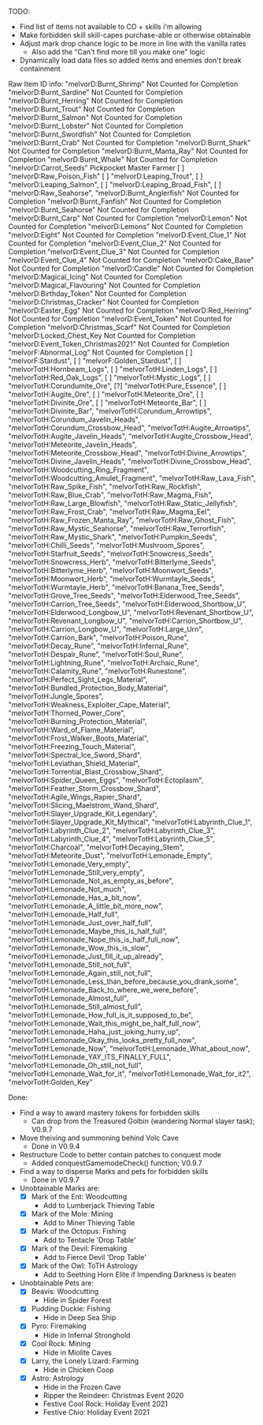 TODO:
- Find list of items not available to CO + skills i'm allowing
- Make forbidden skill skill-capes purchase-able or otherwise obtainable
- Adjust mark drop chance logic to be more in line with the vanilla rates
  - Also add the "Can't find more till you make one" logic
- Dynamically load data files so added items and enemies don't break containment

Raw Item ID info:
    "melvorD:Burnt_Shrimp" Not Counted for Completion
    "melvorD:Burnt_Sardine" Not Counted for Completion
    "melvorD:Burnt_Herring" Not Counted for Completion
    "melvorD:Burnt_Trout" Not Counted for Completion
    "melvorD:Burnt_Salmon" Not Counted for Completion
    "melvorD:Burnt_Lobster" Not Counted for Completion
    "melvorD:Burnt_Swordfish" Not Counted for Completion
    "melvorD:Burnt_Crab" Not Counted for Completion
    "melvorD:Burnt_Shark" Not Counted for Completion
    "melvorD:Burnt_Manta_Ray" Not Counted for Completion
    "melvorD:Burnt_Whale" Not Counted for Completion
    "melvorD:Carrot_Seeds" Pickpocket Master Farmer
    [ ] "melvorD:Raw_Poison_Fish"
    [ ] "melvorD:Leaping_Trout",
    [ ] "melvorD:Leaping_Salmon",
    [ ] "melvorD:Leaping_Broad_Fish",
    [ ] "melvorD:Raw_Seahorse",
    "melvorD:Burnt_Anglerfish" Not Counted for Completion
    "melvorD:Burnt_Fanfish" Not Counted for Completion
    "melvorD:Burnt_Seahorse" Not Counted for Completion
    "melvorD:Burnt_Carp" Not Counted for Completion
    "melvorD:Lemon" Not Counted for Completion
    "melvorD:Lemons" Not Counted for Completion
    "melvorD:Eight" Not Counted for Completion
    "melvorD:Event_Clue_1" Not Counted for Completion
    "melvorD:Event_Clue_2" Not Counted for Completion
    "melvorD:Event_Clue_3" Not Counted for Completion
    "melvorD:Event_Clue_4" Not Counted for Completion
    "melvorD:Cake_Base" Not Counted for Completion
    "melvorD:Candle" Not Counted for Completion
    "melvorD:Magical_Icing" Not Counted for Completion
    "melvorD:Magical_Flavouring" Not Counted for Completion
    "melvorD:Birthday_Token" Not Counted for Completion
    "melvorD:Christmas_Cracker" Not Counted for Completion
    "melvorD:Easter_Egg" Not Counted for Completion
    "melvorD:Red_Herring" Not Counted for Completion
    "melvorD:Event_Token" Not Counted for Completion
    "melvorD:Christmas_Scarf" Not Counted for Completion
    "melvorD:Locked_Chest_Key Not Counted for Completion
    "melvorD:Event_Token_Christmas2021" Not Counted for Completion
    "melvorF:Abnormal_Log" Not Counted for Completion
    [ ] "melvorF:Stardust",
    [ ] "melvorF:Golden_Stardust",
    [ ] "melvorTotH:Hornbeam_Logs",
    [ ] "melvorTotH:Linden_Logs",
    [ ] "melvorTotH:Red_Oak_Logs",
    [ ] "melvorTotH:Mystic_Logs",
    [ ] "melvorTotH:Corundumite_Ore",
    [?] "melvorTotH:Pure_Essence",
    [ ] "melvorTotH:Augite_Ore",
    [ ] "melvorTotH:Meteorite_Ore",
    [ ] "melvorTotH:Divinite_Ore",
    [ ] "melvorTotH:Meteorite_Bar",
    [ ] "melvorTotH:Divinite_Bar",
    "melvorTotH:Corundum_Arrowtips",
    "melvorTotH:Corundum_Javelin_Heads",
    "melvorTotH:Corundum_Crossbow_Head",
    "melvorTotH:Augite_Arrowtips",
    "melvorTotH:Augite_Javelin_Heads",
    "melvorTotH:Augite_Crossbow_Head",
    "melvorTotH:Meteorite_Javelin_Heads",
    "melvorTotH:Meteorite_Crossbow_Head",
    "melvorTotH:Divine_Arrowtips",
    "melvorTotH:Divine_Javelin_Heads",
    "melvorTotH:Divine_Crossbow_Head",
    "melvorTotH:Woodcutting_Ring_Fragment",
    "melvorTotH:Woodcutting_Amulet_Fragment",
    "melvorTotH:Raw_Lava_Fish",
    "melvorTotH:Raw_Spike_Fish",
    "melvorTotH:Raw_Rockfish",
    "melvorTotH:Raw_Blue_Crab",
    "melvorTotH:Raw_Magma_Fish",
    "melvorTotH:Raw_Large_Blowfish",
    "melvorTotH:Raw_Static_Jellyfish",
    "melvorTotH:Raw_Frost_Crab",
    "melvorTotH:Raw_Magma_Eel",
    "melvorTotH:Raw_Frozen_Manta_Ray",
    "melvorTotH:Raw_Ghost_Fish",
    "melvorTotH:Raw_Mystic_Seahorse",
    "melvorTotH:Raw_Terrorfish",
    "melvorTotH:Raw_Mystic_Shark",
    "melvorTotH:Pumpkin_Seeds",
    "melvorTotH:Chilli_Seeds",
    "melvorTotH:Mushroom_Spores",
    "melvorTotH:Starfruit_Seeds",
    "melvorTotH:Snowcress_Seeds",
    "melvorTotH:Snowcress_Herb",
    "melvorTotH:Bitterlyme_Seeds",
    "melvorTotH:Bitterlyme_Herb",
    "melvorTotH:Moonwort_Seeds",
    "melvorTotH:Moonwort_Herb",
    "melvorTotH:Wurmtayle_Seeds",
    "melvorTotH:Wurmtayle_Herb",
    "melvorTotH:Banana_Tree_Seeds",
    "melvorTotH:Grove_Tree_Seeds",
    "melvorTotH:Elderwood_Tree_Seeds",
    "melvorTotH:Carrion_Tree_Seeds",
    "melvorTotH:Elderwood_Shortbow_U",
    "melvorTotH:Elderwood_Longbow_U",
    "melvorTotH:Revenant_Shortbow_U",
    "melvorTotH:Revenant_Longbow_U",
    "melvorTotH:Carrion_Shortbow_U",
    "melvorTotH:Carrion_Longbow_U",
    "melvorTotH:Large_Urn",
    "melvorTotH:Carrion_Bark",
    "melvorTotH:Poison_Rune",
    "melvorTotH:Decay_Rune",
    "melvorTotH:Infernal_Rune",
    "melvorTotH:Despair_Rune",
    "melvorTotH:Soul_Rune",
    "melvorTotH:Lightning_Rune",
    "melvorTotH:Archaic_Rune",
    "melvorTotH:Calamity_Rune",
    "melvorTotH:Runestone",
    "melvorTotH:Perfect_Sight_Legs_Material",
    "melvorTotH:Bundled_Protection_Body_Material",
    "melvorTotH:Jungle_Spores",
    "melvorTotH:Weakness_Exploiter_Cape_Material",
    "melvorTotH:Thorned_Power_Core",
    "melvorTotH:Burning_Protection_Material",
    "melvorTotH:Ward_of_Flame_Material",
    "melvorTotH:Frost_Walker_Boots_Material",
    "melvorTotH:Freezing_Touch_Material",
    "melvorTotH:Spectral_Ice_Sword_Shard",
    "melvorTotH:Leviathan_Shield_Material",
    "melvorTotH:Torrential_Blast_Crossbow_Shard",
    "melvorTotH:Spider_Queen_Eggs",
    "melvorTotH:Ectoplasm",
    "melvorTotH:Feather_Storm_Crossbow_Shard",
    "melvorTotH:Agile_Wings_Rapier_Shard",
    "melvorTotH:Slicing_Maelstrom_Wand_Shard",
    "melvorTotH:Slayer_Upgrade_Kit_Legendary",
    "melvorTotH:Slayer_Upgrade_Kit_Mythical",
    "melvorTotH:Labyrinth_Clue_1",
    "melvorTotH:Labyrinth_Clue_2",
    "melvorTotH:Labyrinth_Clue_3",
    "melvorTotH:Labyrinth_Clue_4",
    "melvorTotH:Labyrinth_Clue_5",
    "melvorTotH:Charcoal",
    "melvorTotH:Decaying_Stem",
    "melvorTotH:Meteorite_Dust",
    "melvorTotH:Lemonade_Empty",
    "melvorTotH:Lemonade_Very_empty",
    "melvorTotH:Lemonade_Still_very_empty",
    "melvorTotH:Lemonade_Not_as_empty_as_before",
    "melvorTotH:Lemonade_Not_much",
    "melvorTotH:Lemonade_Has_a_bit_now",
    "melvorTotH:Lemonade_A_little_bit_more_now",
    "melvorTotH:Lemonade_Half_full",
    "melvorTotH:Lemonade_Just_over_half_full",
    "melvorTotH:Lemonade_Maybe_this_is_half_full",
    "melvorTotH:Lemonade_Nope_this_is_half_full_now",
    "melvorTotH:Lemonade_Wow_this_is_slow",
    "melvorTotH:Lemonade_Just_fill_it_up_already",
    "melvorTotH:Lemonade_Still_not_full",
    "melvorTotH:Lemonade_Again_still_not_full",
    "melvorTotH:Lemonade_Less_than_before_because_you_drank_some",
    "melvorTotH:Lemonade_Back_to_where_we_were_before",
    "melvorTotH:Lemonade_Almost_full",
    "melvorTotH:Lemonade_Still_almost_full",
    "melvorTotH:Lemonade_How_full_is_it_supposed_to_be",
    "melvorTotH:Lemonade_Wait_this_might_be_half_full_now",
    "melvorTotH:Lemonade_Haha_just_joking_hurry_up",
    "melvorTotH:Lemonade_Okay_this_looks_pretty_full_now",
    "melvorTotH:Lemonade_Now",
    "melvorTotH:Lemonade_What_about_now",
    "melvorTotH:Lemonade_YAY_ITS_FINALLY_FULL",
    "melvorTotH:Lemonade_Oh_still_not_full",
    "melvorTotH:Lemonade_Wait_for_it",
    "melvorTotH:Lemonade_Wait_for_it2",
    "melvorTotH:Golden_Key"

Done:
- Find a way to award mastery tokens for forbidden skills
  - Can drop from the Treasured Golbin (wandering Normal slayer task); V0.9.7
- Move theiving and summoning behind Volc Cave
  - Done in V0.9.4
- Restructure Code to better contain patches to conquest mode
  - Added conquestGamemodeCheck() function; V0.9.7
- Find a way to disperse Marks and pets for forbidden skills
  - Done in V0.9.7
- Unobtainable Marks are:
  - [X] Mark of the Ent: Woodcutting
    - Add to Lumberjack Thieving Table
  - [X] Mark of the Mole: Mining
    - Add to Miner Thieving Table
  - [X] Mark of the Octopus: Fishing
    - Add to Tentacle 'Drop Table'
  - [X] Mark of the Devil: Firemaking
    - Add to Fierce Devil 'Drop Table'
  - [X] Mark of the Owl: ToTH Astrology
    - Add to Seething Horn Elite if Impending Darkness is beaten
- Unobtainable Pets are:
  - [X] Beavis: Woodcutting
    - Hide in Spider Forest
  - [X] Pudding Duckie: Fishing
    - Hide in Deep Sea Ship
  - [X] Pyro: Firemaking
    - Hide in Infernal Stronghold
  - [X] Cool Rock: Mining
    - Hide in Miolite Caves
  - [X] Larry, the Lonely Lizard: Farming
    - Hide in Chicken Coop
  - [X] Astro: Astrology
    - Hide in the Frozen Cave
    - Ripper the Reindeer: Christmas Event 2020
    - Festive Cool Rock: Holiday Event 2021
    - Festive Chio: Holiday Event 2021